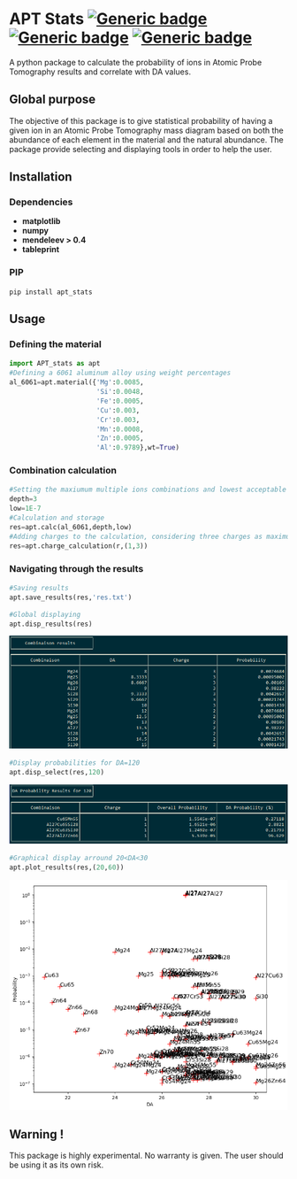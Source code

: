 
# APT Stats  [![Generic badge](https://img.shields.io/badge/Python-2/3-blue.svg)](https://shields.io/) [![Generic badge](https://img.shields.io/badge/Build-passing-green.svg)](https://shields.io/) [![Generic badge](https://img.shields.io/badge/Accuracy-testing-orange.svg)](https://shields.io/)
A python package to calculate the probability of ions in Atomic Probe Tomography results and correlate with DA values.

## Global purpose 

The objective of this package is to give statistical probability of having a given ion in an Atomic Probe Tomography mass diagram based on both the abundance of each element in the material and the natural abundance. The package provide selecting and displaying tools in order to help the user.

##  Installation
### Dependencies 
* **matplotlib**
* **numpy**
* **mendeleev > 0.4**
* **tableprint**
### PIP
```
pip install apt_stats
```
## Usage 
### Defining the material
```python
import APT_stats as apt
#Defining a 6061 aluminum alloy using weight percentages
al_6061=apt.material({'Mg':0.0085,
                      'Si':0.0048,
                      'Fe':0.0005,
                      'Cu':0.003,
                      'Cr':0.003,
                      'Mn':0.0008,
                      'Zn':0.0005,
                      'Al':0.9789},wt=True)
```
### Combination calculation
```python
#Setting the maxiumum multiple ions combinations and lowest acceptable probability
depth=3
low=1E-7
#Calculation and storage
res=apt.calc(al_6061,depth,low)
#Adding charges to the calculation, considering three charges as maximum possibility
res=apt.charge_calculation(r,(1,3))
```
### Navigating through the results
```python
#Saving results
apt.save_results(res,'res.txt')
```
```python
#Global displaying
apt.disp_results(res)
```
![Console screenshot](https://github.com/victorgarric/APT_stats/blob/master/image/1.PNG?raw=true)

```python
#Display probabilities for DA=120
apt.disp_select(res,120)
```
![Console screenshot](https://github.com/victorgarric/APT_stats/blob/master/image/2.PNG?raw=true)
```python
#Graphical display arround 20<DA<30
apt.plot_results(res,(20,60))
```
![Graphical display](https://github.com/victorgarric/APT_stats/blob/master/image/3.PNG?raw=true)
## Warning !

This package is highly experimental. No warranty is given. The user should be using it as its own risk.
